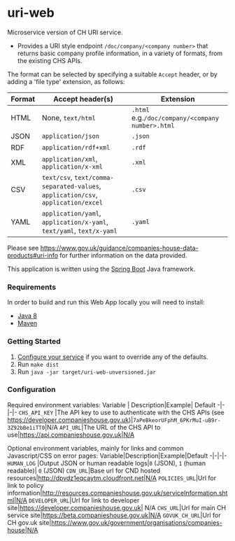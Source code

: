 
# uri-web
Microservice version of CH URI service.

- Provides a URI style endpoint `/doc/company/<company number>` that returns basic company profile information, in a variety of formats, from the existing CHS APIs.   

The format can be selected by specifying a suitable `Accept` header, or by adding a 'file type' extension, as follows:

Format    |   Accept header(s)   |  Extension
----------|----------------------|-------------
HTML|None, `text/html`|`.html` e.g.`/doc/company/<company number>.html`
JSON|`application/json`|`.json`
RDF|`application/rdf+xml`|`.rdf`
XML|`application/xml`, `application/x-xml`|`.xml`
CSV|`text/csv`, `text/comma-separated-values`, `application/csv`, `application/excel`|`.csv`
YAML|`application/yaml`, `application/x-yaml`, `text/yaml`, `text/x-yaml`|`.yaml`

Please see https://www.gov.uk/guidance/companies-house-data-products#uri-info for further information on the data provided.

This application is written using the [Spring Boot](http://projects.spring.io/spring-boot/) Java framework.

### Requirements
In order to build and run this Web App locally you will need to install:

- [Java 8](http://www.oracle.com/technetwork/java/javase/downloads/jdk8-downloads-2133151.html)
- [Maven](https://maven.apache.org/download.cgi)

### Getting Started

1. [Configure your service](#configuration) if you want to override any of the defaults.
1. Run `make dist`
1. Run `java -jar target/uri-web-unversioned.jar`


### Configuration
Required environment variables:
Variable | Description|Example| Default
-|-|-|-
`CHS_API_KEY` |The API key to use to authenticate with the CHS APIs (see https://developer.companieshouse.gov.uk)|`7aPeBkeorUFphM_6PKrMuI-uB9r-3Z92bBe1iTT0`|N/A
`API_URL`|The URL of the CHS API to use|https://api.companieshouse.gov.uk|N/A

Optional environment variables, mainly for links and common Javascript/CSS on error pages:
Variable|Description|Example|Default
-|-|-|-
`HUMAN_LOG`        |Output JSON or human readable logs|`0` (JSON), `1` (human readable)| `0` (JSON)
`CDN_URL`|Base url for CND hosted resources|http://dpvdz1eqcaytm.cloudfront.net|N/A
`POLICIES_URL`|Url for link to policy information|http://resources.companieshouse.gov.uk/serviceInformation.shtml|N/A
`DEVELOPER_URL`|Url for link to developer site|https://developer.companieshouse.gov.uk| N/A
`CHS_URL`|Url for main CH service site|https://beta.companieshouse.gov.uk|N/A
`GOVUK_CH_URL`|Url for CH gov.uk site|https://www.gov.uk/government/organisations/companies-house|N/A

